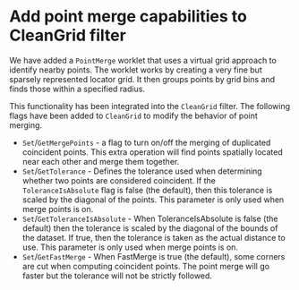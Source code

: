 # Add point merge capabilities to CleanGrid filter

We have added a `PointMerge` worklet that uses a virtual grid approach to
identify nearby points. The worklet works by creating a very fine but
sparsely represented locator grid. It then groups points by grid bins and
finds those within a specified radius.

This functionality has been integrated into the `CleanGrid` filter. The
following flags have been added to `CleanGrid` to modify the behavior of
point merging.

  * `Set`/`GetMergePoints` - a flag to turn on/off the merging of
    duplicated coincident points. This extra operation will find points
    spatially located near each other and merge them together.
  * `Set`/`GetTolerance` - Defines the tolerance used when determining
    whether two points are considered coincident. If the
    `ToleranceIsAbsolute` flag is false (the default), then this tolerance
    is scaled by the diagonal of the points. This parameter is only used
    when merge points is on.
  * `Set`/`GetToleranceIsAbsolute` - When ToleranceIsAbsolute is false (the
     default) then the tolerance is scaled by the diagonal of the bounds of
     the dataset. If true, then the tolerance is taken as the actual
     distance to use. This parameter is only used when merge points is on.
  * `Set`/`GetFastMerge` - When FastMerge is true (the default), some
     corners are cut when computing coincident points. The point merge will
     go faster but the tolerance will not be strictly followed.
